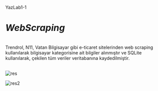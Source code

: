 YazLab1-1
</br>
# *WebScraping*
</br>
Trendrol, N11, Vatan Bilgisayar gibi e-ticaret sitelerinden web scraping kullanılarak bilgisayar kategorisine ait bilgiler alınmıştır ve SQLite kullanılarak, çekilen tüm veriler veritabanına kaydedilmiştir.
</br>
</br>

![res](https://github.com/ilaydax/WebScraping/assets/93269919/7b3fd26c-54fd-4fa0-b73a-dbe62e18ffd4)
</br>

![res2](https://github.com/ilaydax/WebScraping/assets/93269919/ad16cae2-ce6e-4077-b446-7ac23e3c6b61)
